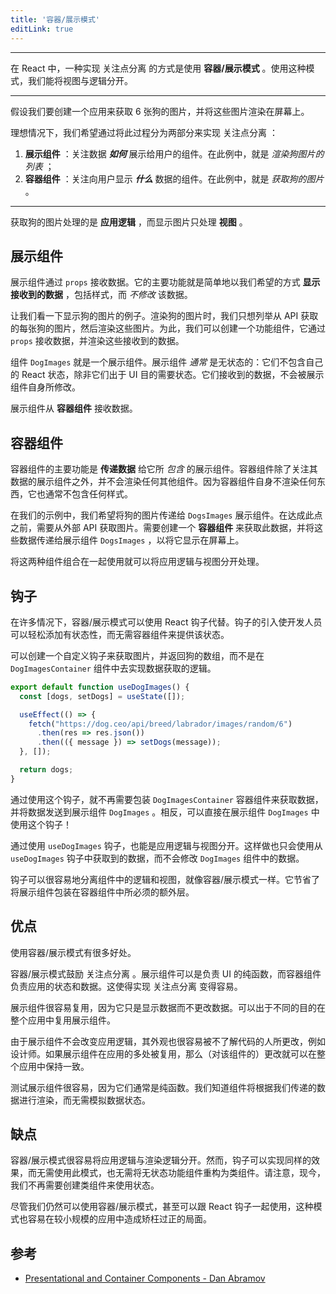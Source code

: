 ```yaml
---
title: '容器/展示模式'
editLink: true
---
```


<script
  setup
>
import ArticleTitle from '../components/ArticleTitle.vue'
import BiliBili from '../components/BiliBili.vue'
import CodePreview from '../components/CodePreview.vue'

const codes = []

</script>

<article-title
  title="容器/展示模式"
  sub="从应用逻辑中分离视图以强制分离关注点"
/>

---

<!-- In React, one way to enforce <span class="pink" title="A design principle for separating your codebase into distinct sections, which all have their own concern">separation of concerns</span> is by using the **Container/Presentational pattern**. With this pattern, we can separate the view from the application logic. -->

在 React 中，一种实现 <span class="pink" title="将代码拆分成不同部分的设计原则，其中每部分代码都有各自的关注点">关注点分离</span> 的方式是使用 **容器/展示模式** 。使用这种模式，我们能将视图与逻辑分开。

---

<!-- Let's say we want to create an application that fetches 6 dog images, and renders these images on the screen. -->

假设我们要创建一个应用来获取 6 张狗的图片，并将这些图片渲染在屏幕上。

<!-- Ideally, we want to enforce <span class="pink" title="A design principle for separating your codebase into distinct sections, which all have their own concern">separation of concerns</span> by separating this process into two parts: -->

理想情况下，我们希望通过将此过程分为两部分来实现 <span class="pink" title="将代码拆分成不同部分的设计原则，其中每部分代码都有各自的关注点">关注点分离</span> ：

<!-- 1. **Presentational Components**: Components that care about ***how*** data is shown to the user. In this example, that's the *rendering the list of dog images*. -->
<!-- 2. **Container Components**: Components that care about ***what*** data is shown to the user. In this example, that's *fetching the dog images*. -->

1. **展示组件** ：关注数据 ***如何*** 展示给用户的组件。在此例中，就是 *渲染狗图片的列表* ；
2. **容器组件** ：关注向用户显示 ***什么*** 数据的组件。在此例中，就是 *获取狗的图片* 。

---

<bili-bili
  video="//player.bilibili.com/player.html?aid=814979843&bvid=BV1vG4y1k7Bz&cid=814221752&page=1"
/>

<!-- Fetching the dog images deals with **application logic**, whereas displaying the images only deals with the **view**. -->

获取狗的图片处理的是 **应用逻辑** ，而显示图片只处理 **视图** 。

<!-- ## Presentational Component -->
## 展示组件

<!-- A presentational component receives its data through `props`. Its primary function is to simply **display the data it receives** the way we want them to, including styles, *without modifying* that data. -->

展示组件通过 `props` 接收数据。它的主要功能就是简单地以我们希望的方式 **显示接收到的数据** ，包括样式，而 *不修改* 该数据。

<!-- Let's take a look at the example that displays the dog images. When rendering the dog images, we simply want to map over each dog image that was fetched from the API, and render those images. In order to do so, we can create a functional component that receives the data through `props`, and renders the data it received. -->

让我们看一下显示狗的图片的例子。渲染狗的图片时，我们只想列举从 API 获取的每张狗的图片，然后渲染这些图片。为此，我们可以创建一个功能组件，它通过 `props` 接收数据，并渲染这些接收到的数据。

<code-preview
  :code="codes[0]"
  preview="https://codesandbox.io/embed/sleepy-murdock-if0ec?expanddevtools=0&view=preview&hidenavigation=1&theme=darkcodemirror=1&runonclick=1"
/>

<!-- The `DogImages` component is a presentational component. Presentational components are *usually* stateless: they do not contain their own React state, unless they need a state for UI purposes. The data they receive, is not altered by the presentational components themselves. -->

组件 `DogImages` 就是一个展示组件。展示组件 *通常* 是无状态的：它们不包含自己的 React 状态，除非它们出于 UI 目的需要状态。它们接收到的数据，不会被展示组件自身所修改。

<!-- Presentational components receive their data from **container components**. -->

展示组件从 **容器组件** 接收数据。

<!-- ## Container Components -->
## 容器组件

<!-- The primary function of container components is to **pass data** to presentational components, which they *contain*. Container components themselves usually don't render any other components besides the presentational components that care about their data. Since they don't render anything themselves, they usually do not contain any styling either. -->

容器组件的主要功能是 **传递数据** 给它所 *包含* 的展示组件。容器组件除了关注其数据的展示组件之外，并不会渲染任何其他组件。因为容器组件自身不渲染任何东西，它也通常不包含任何样式。

<!-- In our example, we want to pass dog images to the `DogsImages` presentational component. Before being able to do so, we need to fetch the images from an external API. We need to create a **container component** that fetches this data, and passes this data to the presentational component `DogImages` in order to display it on the screen. -->

在我们的示例中，我们希望将狗的图片传递给 `DogsImages` 展示组件。在达成此点之前，需要从外部 API 获取图片。需要创建一个 **容器组件** 来获取此数据，并将这些数据传递给展示组件 `DogsImages` ，以将它显示在屏幕上。

<code-preview
  :code="codes[1]"
  preview="https://codesandbox.io/embed/sleepy-murdock-if0ec?expanddevtools=0&view=preview&hidenavigation=1&theme=darkcodemirror=1&runonclick=1"
/>

<!-- Combining these two components together makes it possible to separate handling application logic with the view. -->

将这两种组件组合在一起使用就可以将应用逻辑与视图分开处理。

<bili-bili
  video="//player.bilibili.com/player.html?aid=387384021&bvid=BV1kd4y1d71v&cid=814221815&page=1"
/>

## 钩子

<!-- In many cases, the Container/Presentational pattern can be replaced with React Hooks. The introduction of Hooks made it easy for developers to add statefulness without needing a container component to provide that state. -->

在许多情况下，容器/展示模式可以使用 React 钩子代替。钩子的引入使开发人员可以轻松添加有状态性，而无需容器组件来提供该状态。

<!-- Instead of having the data fetching logic in the `DogImagesContainer` component, we can create a custom hook that fetches the images, and returns the array of dogs. -->

可以创建一个自定义钩子来获取图片，并返回狗的数组，而不是在 `DogImagesContainer` 组件中去实现数据获取的逻辑。

```JavaScript
export default function useDogImages() {
  const [dogs, setDogs] = useState([]);

  useEffect(() => {
    fetch("https://dog.ceo/api/breed/labrador/images/random/6")
      .then(res => res.json())
      .then(({ message }) => setDogs(message));
  }, []);

  return dogs;
}
```

<!-- By using this hook, we no longer need the wrapping `DogImagesContainer` container component to fetch the data, and send this to the presentational `DogImages` component. Instead, we can use this hook directly in our presentational `DogImages` component! -->

通过使用这个钩子，就不再需要包装 `DogImagesContainer` 容器组件来获取数据，并将数据发送到展示组件 `DogImages` 。相反，可以直接在展示组件 `DogImages` 中使用这个钩子！

<code-preview
  :code="codes[2]"
  preview="https://codesandbox.io/embed/rough-brook-tzp7i?expanddevtools=0&view=preview&hidenavigation=1&theme=darkcodemirror=1&runonclick=1"
/>

<!-- By using the `useDogImages` hook, we still separated the application logic from the view. We're simply using the returned data from the `useDogImages` hook, without modifying that data within the `DogImages` component. -->

通过使用 `useDogImages` 钩子，也能是应用逻辑与视图分开。这样做也只会使用从 `useDogImages` 钩子中获取到的数据，而不会修改 `DogImages` 组件中的数据。

<bili-bili
  video="//player.bilibili.com/player.html?aid=302483064&bvid=BV1xP411L7o7&cid=814221836&page=1"
/>

<!-- Hooks make it easy to separate logic and view in a component, just like the Container/Presentational pattern. It saves us the extra layer that was necessary in order to wrap the presentational component within the container component. -->

钩子可以很容易地分离组件中的逻辑和视图，就像容器/展示模式一样。它节省了将展示组件包装在容器组件中所必须的额外层。

## 优点

<!-- There are many benefits to using the Container/Presentational pattern. -->

使用容器/展示模式有很多好处。

<!-- The Container/Presentational pattern encourages the <span class="pink" title="A design principle for separating your codebase into distinct sections, which all have their own concern">separation of concerns</span>. Presentational components can be pure functions which are responsible for the UI, whereas container components are responsible for the state and data of the application. This makes it easy to enforce the <span class="pink" title="A design principle for separating your codebase into distinct sections, which all have their own concern">separation of concerns</span>. -->

容器/展示模式鼓励 <span class="pink" title="将代码拆分成不同部分的设计原则，其中每部分代码都有各自的关注点">关注点分离</span> 。展示组件可以是负责 UI 的纯函数，而容器组件负责应用的状态和数据。这使得实现 <span class="pink" title="将代码拆分成不同部分的设计原则，其中每部分代码都有各自的关注点">关注点分离</span> 变得容易。

<!-- Presentational components are easily made reusable, as they simply display data without altering this data. We can reuse the presentational components throughout our application for different purposes. -->

展示组件很容易复用，因为它只是显示数据而不更改数据。可以出于不同的目的在整个应用中复用展示组件。

<!-- Since presentational components don't alter the application logic, the appearance of presentational components can easily be altered by someone without knowledge of the codebase, for example a designer. If the presentational component was reused in many parts of the application, the change can be consistent throughout the app. -->

由于展示组件不会改变应用逻辑，其外观也很容易被不了解代码的人所更改，例如设计师。如果展示组件在应用的多处被复用，那么（对该组件的）更改就可以在整个应用中保持一致。

<!-- Testing presentational components is easy, as they are usually pure functions. We know what the components will render based on which data we pass, without having to mock a data store. -->

测试展示组件很容易，因为它们通常是纯函数。我们知道组件将根据我们传递的数据进行渲染，而无需模拟数据状态。

## 缺点

<!-- The Container/Presentational pattern makes it easy to separate application logic from rendering logic. However, Hooks make it possible to achieve the same result without having to use the Container/Presentational pattern, and without having to rewrite a stateless functional component into a class component.Note that today, we don't need to create class components to use state anymore. -->

容器/展示模式很容易将应用逻辑与渲染逻辑分开。然而，钩子可以实现同样的效果，而无需使用此模式，也无需将无状态功能组件重构为类组件。请注意，现今，我们不再需要创建类组件来使用状态。

<!-- Although we can still use the Container/Presentational pattern, even with React Hooks, this pattern can easily be an overkill in smaller sized application. -->

尽管我们仍然可以使用容器/展示模式，甚至可以跟 React 钩子一起使用，这种模式也容易在较小规模的应用中造成矫枉过正的局面。

<!-- ## References -->
## 参考

- [Presentational and Container Components - Dan Abramov](https://medium.com/@dan_abramov/smart-and-dumb-components-7ca2f9a7c7d0)
